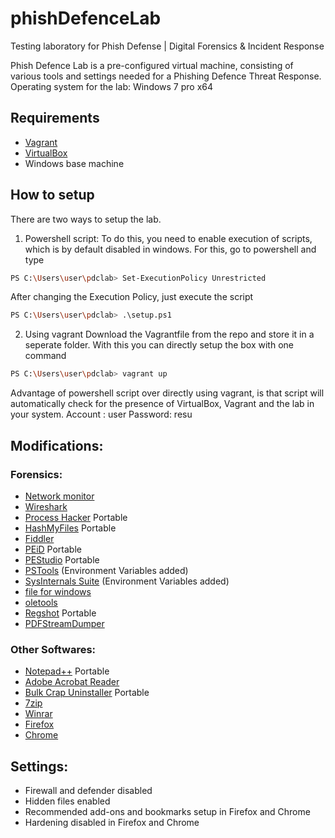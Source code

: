 # phishDefenceLab
Testing laboratory for Phish Defense | Digital Forensics &amp; Incident Response

Phish Defence Lab is a pre-configured virtual machine, consisting of various tools and settings needed for a Phishing Defence Threat Response.
Operating system for the lab: Windows 7 pro x64
## Requirements
- [Vagrant](https://www.vagrantup.com/downloads)
- [VirtualBox](https://www.virtualbox.org/wiki/Downloads)
- Windows base machine

## How to setup
There are two ways to setup the lab.
1. Powershell script:
To do this, you need to enable execution of scripts, which is by default disabled in windows. For this, go to powershell and type
```sh
PS C:\Users\user\pdclab> Set-ExecutionPolicy Unrestricted
```
After changing the Execution Policy, just execute the script
```sh
PS C:\Users\user\pdclab> .\setup.ps1
```

2. Using vagrant
Download the Vagrantfile from the repo and store it in a seperate folder. With this you can directly setup the box with one command
```sh
PS C:\Users\user\pdclab> vagrant up
```

Advantage of powershell script over directly using vagrant, is that script will automatically check for the presence of VirtualBox, Vagrant and the lab in your system.
Account : user
Password: resu

## Modifications:

### Forensics:
- [Network monitor](https://www.microsoft.com/en-in/download/details.aspx?id=4865)
- [Wireshark](https://www.wireshark.org/download.html)
- [Process Hacker](https://processhacker.sourceforge.io/) Portable
- [HashMyFiles](https://www.nirsoft.net/utils/hash_my_files.html) Portable
- [Fiddler](https://www.telerik.com/download/fiddler-everywhere)
- [PEiD](https://www.aldeid.com/wiki/PEiD) Portable
- [PEStudio](https://www.winitor.com/) Portable
- [PSTools](https://docs.microsoft.com/en-us/sysinternals/downloads/pstools) (Environment Variables added)
- [SysInternals Suite](https://docs.microsoft.com/en-us/sysinternals/downloads/sysinternals-suite) (Environment Variables added)
- [file for windows](http://gnuwin32.sourceforge.net/packages/file.htm)
- [oletools](https://github.com/decalage2/oletools)
- [Regshot](https://sourceforge.net/projects/regshot/) Portable
- [PDFStreamDumper](https://github.com/dzzie/pdfstreamdumper)

### Other Softwares:
- [Notepad++](https://notepad-plus-plus.org/downloads/) Portable
- [Adobe Acrobat Reader](get.adobe.com/reader/)
- [Bulk Crap Uninstaller](https://www.bcuninstaller.com/) Portable
- [7zip](https://www.7-zip.org/)
- [Winrar](https://www.win-rar.com/start.html?&L=0)
- [Firefox](https://www.mozilla.org/en-US/firefox/new/)
- [Chrome](https://www.google.com/intl/en_in/chrome/)

## Settings:
- Firewall and defender disabled
- Hidden files enabled
- Recommended add-ons and bookmarks setup in Firefox and Chrome
- Hardening disabled in Firefox and Chrome
